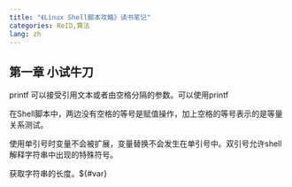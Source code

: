 ```yaml
---
title: "《Linux Shell脚本攻略》读书笔记"
categories: ReID,算法
lang: zh
---
```


## 第一章 小试牛刀

printf 可以接受引用文本或者由空格分隔的参数。可以使用printf


在Shell脚本中，两边没有空格的等号是赋值操作，加上空格的等号表示的是等量关系测试。

使用单引号时变量不会被扩展，变量替换不会发生在单引号中。双引号允许shell解释字符串中出现的特殊符号。

获取字符串的长度。${#var}